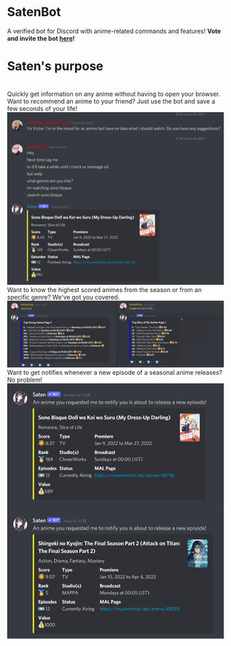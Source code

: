 SatenBot
===================

A verified bot for Discord with anime-related commands and features!
**Vote and invite the bot [here](https://top.gg/bot/798341045607071814)!**

# Saten's purpose <h1>
Quickly get information on any anime without having to open your browser.
Want to recommend an anime to your friend? Just use the bot and save a few seconds of your life!
![im1](/pics/example1.png?raw=true)
Want to know the highest scored animes from the season or from an specific genre? We've got you covered.
![im2](/pics/example2.png?raw=true)
Want to get notifies whenever a new episode of a seasonal anime releases? No problem!
![im3](/pics/example3.png?raw=true)

